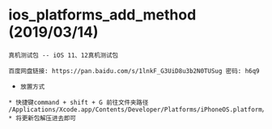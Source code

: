 # ios_platforms_add_method (2019/03/14)
`真机测试包 -- iOS 11、12真机测试包`
```
百度网盘链接: https://pan.baidu.com/s/1lnkF_G3UiD8u3b2N0TUSug 密码: h6q9
```
* `放置方式`
```
* 快捷键command + shift + G 前往文件夹路径 /Applications/Xcode.app/Contents/Developer/Platforms/iPhoneOS.platform/DeviceSupport 
* 将更新包解压进去即可
```